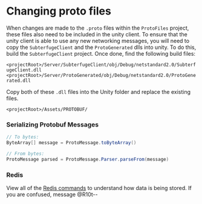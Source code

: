 ﻿# Changing proto files

When changes are made to the `.proto` files within the `ProtoFiles` project, these files also need to be included in the unity client. To ensure that the unity client
is able to use any new networking messages, you will need to copy the `SubterfugeClient` and the `ProtoGenerated` dlls into unity. To do this, build the `SubterfugeClient` project. Once done,
find the following build files:

`<projectRoot>/Server/SubterfugeClient/obj/Debug/netstandard2.0/SubterfugeClient.dll`<br/>
`<projectRoot>/Server/ProtoGenerated/obj/Debug/netstandard2.0/ProtoGenerated.dll`<br/>

Copy both of these `.dll` files into the Unity folder and replace the existing files.

`<projectRoot>/Assets/PROTOBUF/`

### Serializing Protobuf Messages

```cs
// To bytes:
ByteArray[] message = ProtoMessage.toByteArray()

// From bytes:
ProtoMessage parsed = ProtoMessage.Parser.parseFrom(message)
```

### Redis

View all of the [Redis commands](https://redis.io/commands) to understand how data is being stored. If you are confused, message @R10t--